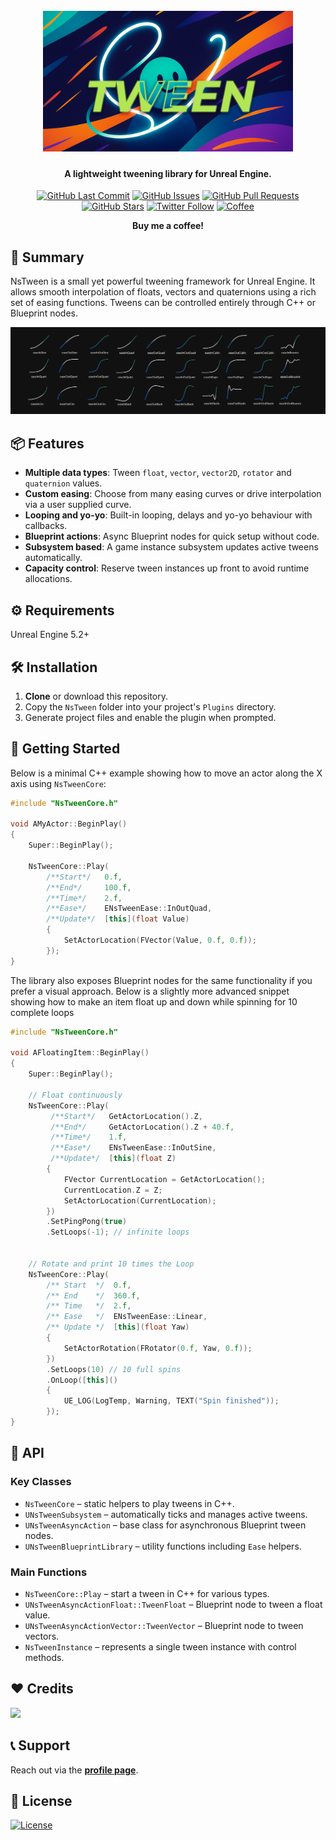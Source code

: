 <!-- GH_ONLY_START -->
<h1 align="center">
  <br>
  <a href="https://github.com/mykaadev/NsTween">
    <img src="https://github.com/mykaadev/NsTween/blob/main/Resources/Banner.png" alt="NsTween" width="400">
  </a>
</h1>

<h4 align="center">A lightweight tweening library for Unreal Engine.</h4>

<div align="center">
    <a href="https://github.com/mykaadev/NsTween/commits/main"><img src="https://img.shields.io/github/last-commit/mykaadev/NsTween?style=plastic&logo=github&logoColor=white" alt="GitHub Last Commit"></a>
    <a href="https://github.com/mykaadev/NsTween/issues"><img src="https://img.shields.io/github/issues-raw/mykaadev/NsTween?style=plastic&logo=github&logoColor=white" alt="GitHub Issues"></a>
    <a href="https://github.com/mykaadev/NsTween/pulls"><img src="https://img.shields.io/github/issues-pr-raw/mykaadev/NsTween?style=plastic&logo=github&logoColor=white" alt="GitHub Pull Requests"></a>
    <a href="https://github.com/mykaadev/NsTween"><img src="https://img.shields.io/github/stars/mykaadev/NsTween?style=plastic&logo=github" alt="GitHub Stars"></a>
    <a href="https://twitter.com/mykaadev/"><img src="https://img.shields.io/twitter/follow/mykaadev?style=plastic&logo=x" alt="Twitter Follow"></a>

<p style="display:none;">
  <a href="#-summary">👀 Summary</a> •
  <a href="#-features">📦 Features</a> •
  <a href="#-requirements">⚙️ Requirements</a> •
  <a href="#-installation">🛠️ Installation</a> •
  <a href="#-api">🔧 API</a> •
  <a href="#-credits">❤️ Credits</a> •
  <a href="#-support">📞 Support</a> •
  <a href="#-license">📃 License</a>
</p>
<a href="https://buymeacoffee.com/mykaadev"><img src="https://www.svgrepo.com/show/476855/coffee-to-go.svg" alt="Coffee" width="50px"></a>
<p><b>Buy me a coffee!</b></p>
</div>
<!-- GH_ONLY_END -->

## 👀 Summary
NsTween is a small yet powerful tweening framework for Unreal Engine. It allows smooth interpolation of floats, vectors and quaternions using a rich set of easing functions. Tweens can be controlled entirely through C++ or Blueprint nodes.

<div align="center">
 <img src="https://github.com/mykaadev/NsTween/blob/main/Resources/SupportedCurvesRow.png" alt="NsTween" width="650">
</div>

## 📦 Features
- **Multiple data types**: Tween `float`, `vector`, `vector2D`, `rotator` and `quaternion` values.
- **Custom easing**: Choose from many easing curves or drive interpolation via a user supplied curve.
- **Looping and yo-yo**: Built-in looping, delays and yo-yo behaviour with callbacks.
- **Blueprint actions**: Async Blueprint nodes for quick setup without code.
- **Subsystem based**: A game instance subsystem updates active tweens automatically.
- **Capacity control**: Reserve tween instances up front to avoid runtime allocations.

## ⚙️ Requirements
Unreal Engine 5.2+

## 🛠️ Installation
1. **Clone** or download this repository.
2. Copy the `NsTween` folder into your project's `Plugins` directory.
3. Generate project files and enable the plugin when prompted.

## 🚀 Getting Started
Below is a minimal C++ example showing how to move an actor along the X axis using `NsTweenCore`:

```cpp
#include "NsTweenCore.h"

void AMyActor::BeginPlay()
{
    Super::BeginPlay();

    NsTweenCore::Play(
        /**Start*/   0.f,
        /**End*/     100.f,
        /**Time*/    2.f,
        /**Ease*/    ENsTweenEase::InOutQuad,
        /**Update*/  [this](float Value)
        {
            SetActorLocation(FVector(Value, 0.f, 0.f));
        });
}
```

The library also exposes Blueprint nodes for the same functionality if you prefer a visual approach.
Below is a slightly more advanced snippet showing how to make an item float up and down while spinning for 10 complete loops

```cpp
#include "NsTweenCore.h"

void AFloatingItem::BeginPlay()
{
    Super::BeginPlay();

    // Float continuously
    NsTweenCore::Play(
         /**Start*/   GetActorLocation().Z,
         /**End*/     GetActorLocation().Z + 40.f,
         /**Time*/    1.f,
         /**Ease*/    ENsTweenEase::InOutSine,
         /**Update*/  [this](float Z)
        {
            FVector CurrentLocation = GetActorLocation();
            CurrentLocation.Z = Z;
            SetActorLocation(CurrentLocation);
        })
        .SetPingPong(true)
        .SetLoops(-1); // infinite loops


    // Rotate and print 10 times the Loop
    NsTweenCore::Play(
        /** Start  */  0.f,
        /** End    */  360.f,
        /** Time   */  2.f,
        /** Ease   */  ENsTweenEase::Linear,
        /** Update */  [this](float Yaw)
        {
            SetActorRotation(FRotator(0.f, Yaw, 0.f));
        })
        .SetLoops(10) // 10 full spins
        .OnLoop([this]()
        {
            UE_LOG(LogTemp, Warning, TEXT("Spin finished"));
        });
}
```

## 🔧 API
### Key Classes
- `NsTweenCore` – static helpers to play tweens in C++.
- `UNsTweenSubsystem` – automatically ticks and manages active tweens.
- `UNsTweenAsyncAction` – base class for asynchronous Blueprint tween nodes.
- `UNsTweenBlueprintLibrary` – utility functions including `Ease` helpers.

### Main Functions
- `NsTweenCore::Play` – start a tween in C++ for various types.
- `UNsTweenAsyncActionFloat::TweenFloat` – Blueprint node to tween a float value.
- `UNsTweenAsyncActionVector::TweenVector` – Blueprint node to tween vectors.
- `NsTweenInstance` – represents a single tween instance with control methods.

<!-- GH_ONLY_START -->
## ❤️ Credits
<a href="https://github.com/mykaadev/NsTween/graphs/contributors"><img src="https://contrib.rocks/image?repo=mykaadev/NsTween"/></a>

## 📞 Support
Reach out via the **[profile page](https://github.com/mykaadev)**.

## 📃 License
[![License](https://img.shields.io/badge/license-MIT-green)](https://www.tldrlegal.com/license/mit-license)
<!-- GH_ONLY_END -->
